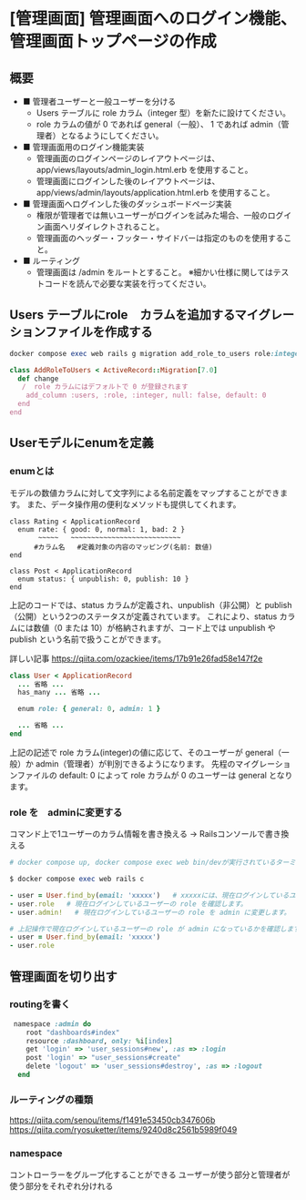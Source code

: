 # [管理画面] 管理画面へのログイン機能、管理画面トップページの作成

## 概要
* ■ 管理者ユーザーと一般ユーザーを分ける
  * Users テーブルに role カラム（integer 型）を新たに設けてください。
  * role カラムの値が 0 であれば general（一般）、 1 であれば admin（管理者）となるようにしてください。
* ■ 管理画面用のログイン機能実装
  * 管理画面のログインページのレイアウトページは、app/views/layouts/admin_login.html.erb を使用すること。
  * 管理画面にログインした後のレイアウトページは、app/views/admin/layouts/application.html.erb を使用すること。
* ■ 管理画面へログインした後のダッシュボードページ実装
  * 権限が管理者では無いユーザーがログインを試みた場合、一般のログイン画面へリダイレクトされること。
  * 管理画面のヘッダー・フッター・サイドバーは指定のものを使用すること。
* ■ ルーティング 
  * 管理画面は /admin をルートとすること。
※細かい仕様に関してはテストコードを読んで必要な実装を行ってください。

## Users テーブルにrole　カラムを追加するマイグレーションファイルを作成する
```ruby
docker compose exec web rails g migration add_role_to_users role:integer
```
```ruby:config/db/migrate/xxxx_add_role_to_users.rb
class AddRoleToUsers < ActiveRecord::Migration[7.0]
  def change
   /  role カラムにはデフォルトで 0 が登録されます
    add_column :users, :role, :integer, null: false, default: 0
  end
end
```
## Userモデルにenumを定義

### enumとは
モデルの数値カラムに対して文字列による名前定義をマップすることができます。
また、データ操作用の便利なメソッドも提供してくれます。

```ruby:
class Rating < ApplicationRecord
  enum rate: { good: 0, normal: 1, bad: 2 }
       ~~~~~   ~~~~~~~~~~~~~~~~~~~~~~~~~~~
      #カラム名   #定義対象の内容のマッピング(名前: 数値)
end
```
```ruby:
class Post < ApplicationRecord
  enum status: { unpublish: 0, publish: 10 }
end
```
上記のコードでは、status カラムが定義され、unpublish（非公開）と publish（公開）という2つのステータスが定義されています。
これにより、status カラムには数値（0 または 10）が格納されますが、コード上では unpublish や publish という名前で扱うことができます。

詳しい記事
https://qiita.com/ozackiee/items/17b91e26fad58e147f2e

```ruby:app/modeles/user.rb
class User < ApplicationRecord
  ... 省略 ...
  has_many ... 省略 ...

  enum role: { general: 0, admin: 1 }

  ... 省略 ...
end
```
上記の記述で role カラム(integer)の値に応じて、そのユーザーが general（一般）か admin（管理者）が判別できるようになります。
先程のマイグレーションファイルの default: 0 によって role カラムが 0 のユーザーは general となります。

### role を　adminに変更する
コマンド上で1ユーザーのカラム情報を書き換える
→ Railsコンソールで書き換える

```ruby
# docker compose up, docker compose exec web bin/devが実行されているターミナルとは別のターミナルを用意して以下を実行してください。

$ docker compose exec web rails c

- user = User.find_by(email: 'xxxxx')   # xxxxxには、現在ログインしているユーザーのメールアドレスを記入してください。
- user.role   # 現在ログインしているユーザーの role を確認します。
- user.admin!   # 現在ログインしているユーザーの role を admin に変更します。

# 上記操作で現在ログインしているユーザーの role が admin になっているかを確認します。
- user = User.find_by(email: 'xxxxx')
- user.role
```

## 管理画面を切り出す
### routingを書く
```ruby
 namespace :admin do
    root "dashboards#index"
    resource :dashboard, only: %i[index]
    get 'login' => 'user_sessions#new', :as => :login
    post 'login' => "user_sessions#create"
    delete 'logout' => 'user_sessions#destroy', :as => :logout
  end
```
### ルーティングの種類
https://qiita.com/senou/items/f1491e53450cb347606b
https://qiita.com/ryosuketter/items/9240d8c2561b5989f049
### namespace
コントローラーをグループ化することができる
ユーザーが使う部分と管理者が使う部分をそれぞれ分けれる







































